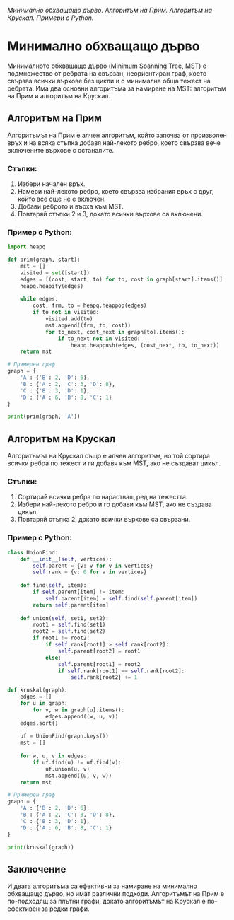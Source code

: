 _Минимално обхващащо дърво. Алгоритъм на Прим. Алгоритъм на Крускал. Примери с Python._

# Минимално обхващащо дърво

Минималното обхващащо дърво (Minimum Spanning Tree, MST) е подмножество от ребрата на свързан, неориентиран граф, което свързва всички върхове без цикли и с минимална обща тежест на ребрата. Има два основни алгоритъма за намиране на MST: алгоритъм на Прим и алгоритъм на Крускал.

## Алгоритъм на Прим

Алгоритъмът на Прим е алчен алгоритъм, който започва от произволен връх и на всяка стъпка добавя най-лекото ребро, което свързва вече включените върхове с останалите.

### Стъпки:
1. Избери начален връх.
2. Намери най-лекото ребро, което свързва избрания връх с друг, който все още не е включен.
3. Добави реброто и върха към MST.
4. Повтаряй стъпки 2 и 3, докато всички върхове са включени.

### Пример с Python:

```python
import heapq

def prim(graph, start):
    mst = []
    visited = set([start])
    edges = [(cost, start, to) for to, cost in graph[start].items()]
    heapq.heapify(edges)
    
    while edges:
        cost, frm, to = heapq.heappop(edges)
        if to not in visited:
            visited.add(to)
            mst.append((frm, to, cost))
            for to_next, cost_next in graph[to].items():
                if to_next not in visited:
                    heapq.heappush(edges, (cost_next, to, to_next))
    return mst

# Примерен граф
graph = {
    'A': {'B': 2, 'D': 6},
    'B': {'A': 2, 'C': 3, 'D': 8},
    'C': {'B': 3, 'D': 1},
    'D': {'A': 6, 'B': 8, 'C': 1}
}

print(prim(graph, 'A'))
```

## Алгоритъм на Крускал

Алгоритъмът на Крускал също е алчен алгоритъм, но той сортира всички ребра по тежест и ги добавя към MST, ако не създават цикъл.

### Стъпки:
1. Сортирай всички ребра по нарастващ ред на тежестта.
2. Избери най-лекото ребро и го добави към MST, ако не създава цикъл.
3. Повтаряй стъпка 2, докато всички върхове са свързани.

### Пример с Python:

```python
class UnionFind:
    def __init__(self, vertices):
        self.parent = {v: v for v in vertices}
        self.rank = {v: 0 for v in vertices}
    
    def find(self, item):
        if self.parent[item] != item:
            self.parent[item] = self.find(self.parent[item])
        return self.parent[item]
    
    def union(self, set1, set2):
        root1 = self.find(set1)
        root2 = self.find(set2)
        if root1 != root2:
            if self.rank[root1] > self.rank[root2]:
                self.parent[root2] = root1
            else:
                self.parent[root1] = root2
                if self.rank[root1] == self.rank[root2]:
                    self.rank[root2] += 1

def kruskal(graph):
    edges = []
    for u in graph:
        for v, w in graph[u].items():
            edges.append((w, u, v))
    edges.sort()
    
    uf = UnionFind(graph.keys())
    mst = []
    
    for w, u, v in edges:
        if uf.find(u) != uf.find(v):
            uf.union(u, v)
            mst.append((u, v, w))
    return mst

# Примерен граф
graph = {
    'A': {'B': 2, 'D': 6},
    'B': {'A': 2, 'C': 3, 'D': 8},
    'C': {'B': 3, 'D': 1},
    'D': {'A': 6, 'B': 8, 'C': 1}
}

print(kruskal(graph))
```

## Заключение

И двата алгоритъма са ефективни за намиране на минимално обхващащо дърво, но имат различни подходи. Алгоритъмът на Прим е по-подходящ за плътни графи, докато алгоритъмът на Крускал е по-ефективен за редки графи.
